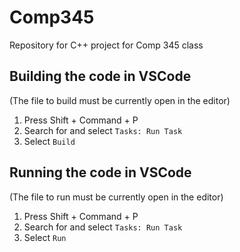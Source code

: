 # Comp345
Repository for C++ project for Comp 345 class

## Building the code in VSCode
(The file to build must be currently open in the editor)
1. Press Shift + Command + P
2. Search for and select `Tasks: Run Task`
3. Select `Build`

## Running the code in VSCode
(The file to run must be currently open in the editor)
1. Press Shift + Command + P
2. Search for and select `Tasks: Run Task`
3. Select `Run`